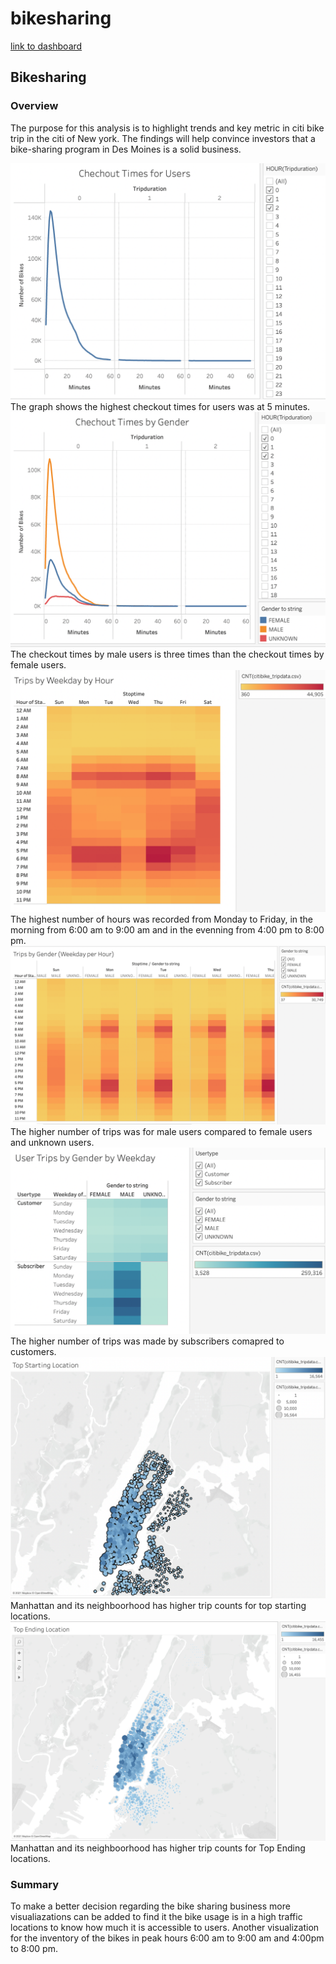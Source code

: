 # bikesharing
[link to dashboard](https://public.tableau.com/views/NYCBike_16227778570560/NYCCitiBike?:language=en-US&:display_count=n&:origin=viz_share_link)
## Bikesharing 
### Overview
The purpose for this analysis is to highlight trends and key metric in citi bike trip in the citi of New york. The findings will help convince investors that a bike-sharing program in Des Moines is a solid business.

![](https://github.com/ahsaleh90/bikesharing/blob/main/images/Checkout%20Times%20for%20Users.png)
The graph shows the highest checkout times for users was at 5 minutes.
![](https://github.com/ahsaleh90/bikesharing/blob/main/images/Checkout%20Times%20by%20Gender.png)
The checkout times by male users is three times than the checkout times by female users.
![](https://github.com/ahsaleh90/bikesharing/blob/main/images/Trips%20by%20Weekday%20by%20hour.png)
The highest number of hours was recorded from Monday to Friday, in the morning from 6:00 am to 9:00 am and in the evenning from 4:00 pm to 8:00 pm.
![](https://github.com/ahsaleh90/bikesharing/blob/main/images/Trip%20by%20Gender%20(Weekday%20per%20Hour).png)
The higher number of trips was for male users compared to female users and unknown users.
![](https://github.com/ahsaleh90/bikesharing/blob/main/images/User%20Trips%20by%20Gender%20by%20Weekday.png)
The higher number of trips was made by subscribers comapred to customers.
![](https://github.com/ahsaleh90/bikesharing/blob/main/images/Top%20Starting%20Location.png)
Manhattan and its neighboorhood has higher trip counts for top starting locations.
![](https://github.com/ahsaleh90/bikesharing/blob/main/images/Top%20Ending%20Location.png)
Manhattan and its neighboorhood has higher trip counts for Top Ending locations.

### Summary
To make a better decision regarding the bike sharing business more visualiazations can be added to find it the bike usage is in a high traffic locations to know how much it is accessible to users. Another visualization for the inventory of the bikes in peak hours 6:00 am to 9:00 am and 4:00pm to 8:00 pm.




 



